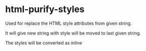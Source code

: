# html-purify-styles

Used for replace the HTML style attributes from given string.

It will give new string with style will be moved to last given string.

The styles will be converted as inline <style> tag.


## It supports run from npm javascript, es6 supported javascript, Pure javascript support also there... :-)


#Exmaple 

```

var htmlString = "<div class='flet' style='color:red;display:none'> <span style='margin-left:10px'> testing </span> </div>"
purifyHtmlStyles = new PurifyHtmlStyles( htmlString );
htmlString = purifyHtmlStyles.run();

console.log( htmlString );

```


